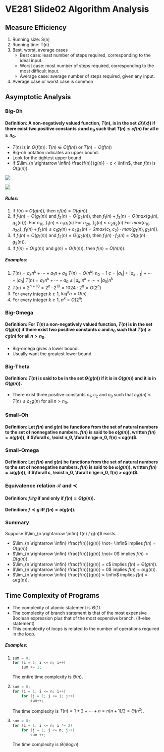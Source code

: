 # VE281 Slide02 Algorithm Analysis

## Measure Efficiency

1. Running size: S(n)
2. Running tine: T(n)
3. Best, worst, average cases
   * Best case: least number of steps required, corresponding to the ideal input.
   * Worst case: most number of steps required, corresponding to the most difficult input.
   * Average case: average number of steps required, given any input.
4. Average case or worst case is common

## Asymptotic Analysis

### Big-Oh

#### Definition: A non-negatively valued function, $T(n)$, is in the set $𝑂(𝑓(𝑛))$ if there exist two positive constants $𝑐$ and $n_0$ such that $T(n) \leq cf(n)$ for all $n \ge n_0$.

* $T(n)$ is in $O(f(n))$: $T(n) \in O(f(n))$ or $T(n) = O(f(n))$
* Big-oh notation indicates an upper bound.
* Look for the tightest upper bound.
* If $\lim_{n \rightarrow \infin} \frac{f(n)}{g(n)} = c < \infin$, then $f(n)$ is $O(g(n))$.

![](https://github.com/chuleichen/ji-ve281-slide_notes/tree/master/fig/fig1.png)

![](https://github.com/chuleichen/ji-ve281-slide_notes/tree/master/fig/fig2.PNG)

##### Rules:

1. If $f(n)$ = $O(g(n))$, then $cf(n) = O(g(n))$.
2. If $f_1(n) = O(g_1(n))$ and $f_2(n) = O(g_2(n))$, then $f_1(n) + f_2(n) = O(max\{g_1(n), g_2(n)\})$.
   For $n_{10}$, $f_1(n) \leq c_1g_1(n)$
   For $n_{20}$, $f_2(n) \leq c_2g_2(n)$
   For $max\{ n_{10}, n_{20} \}$, $f_1(n) + f_2(n) \leq c_1g_1(n) + c_2g_2(n) = 2max\{c_1, c_2\} \cdot max\{ g_1(n), g_2(n) \}$.
3. If $f_1(n) = O(g_1(n))$ and $f_2(n) = O(g_2(n))$, then $f_1(n) \cdot f_2(n) = O(g_1(n) \cdot g_2(n))$.
4. If $f(n) = O(g(n))$ and $g(n) = O(h(n))$, then $f(n) = O(h(n))$.

##### Examples:

1. $T(n) = a_k n^k + \cdots + a_1 n + a_0$ 
   $T(n) = O(n^k)$
   $n_0 = 1$
   $c = |a_k| + |a_{k-1}| + \cdots + |a_0|$
   $T(n) = a_kn^k + \cdots + a_0 \leq |a_k|n^k + \cdots + |a_0|n^k$
2. $T(n) = 2^{n+10} = 2^n \cdot 2^{10} = 1024 \cdot 2^n = O(2^n)$ 
3. For every integer $k \ge 1$, $log^kn = O(n)$
4. For every integer $k \ge 1$, $n^k = O(2^n)$

### Big-Omega

#### Definition: For $T(n)$ a non-negatively valued function, $T(n)$ is in the set $\Omega(g(n))$ if there exist two positive constants $c$ and $n_0$ such that $T(n) \ge cg(n)$ for all $n > n_0$.

* Big-omega gives a lower bound.
* Usually want the greatest lower bound.

### Big-Theta 

#### Definition: $T(n)$ is said to be in the set $\Theta(g(n))$ if it is in $O(g(n))$ and it is in $\Omega(g(n))$.

* There exist three positive constants $c_1$, $c_2$ and $n_0$ such that $c_1g(n) \le T(n) \le c_2g(n)$ for all $n > n_0$.

### Small-Oh

#### Definition: Let $f(n)$ and $g(n)$ be functions from the set of natural numbers to the set of nonnegative numbers. $f(n)$ is said to be $o(g(n))$, written $f(n) = o(g(n))$, if $\forall c, \exist n_0, \forall n \ge n_0, f(n) < cg(n)$.

### Small-Omega

#### Definition: Let $f(n)$ and $g(n)$ be functions from the set of natural numbers to the set of nonnegative numbers. $f(n)$ is said to be $\omega(g(n))$, written $f(n) = \omega(g(n))$, if $\forall c, \exist n_0, \forall n \ge n_0, f(n) > cg(n)$.

### Equivalence relation $\mathcal{R}$ and $\prec$

#### Definition: $f \mathcal{R} g$ if and only if $f(n) = \Theta(g(n))$.

#### Definition: $f \prec g$ iff $f(n) = o(g(n))$.

### Summary

Suppose $\lim_{n \rightarrow \infin} f(n) / g(n)$ exists.

* $\lim_{n \rightarrow \infin} \frac{f(n)}{g(n)} \not= \infin$ implies $f(n) = O(g(n))$.
* $\lim_{n \rightarrow \infin} \frac{f(n)}{g(n)} \not= 0$ implies $f(n) = \Omega(g(n))$.
* $\lim_{n \rightarrow \infin} \frac{f(n)}{g(n)} = c$ implies $f(n) = \Theta(g(n))$.
* $\lim_{n \rightarrow \infin} \frac{f(n)}{g(n)} = 0$ implies $f(n) = o(g(n))$.
* $\lim_{n \rightarrow \infin} \frac{f(n)}{g(n)} = \infin$ implies $f(n) = \omega(g(n))$.

## Time Complexity of Programs

* The complexity of atomic statement is $\Theta(1)$.
* The complexity of branch statement is that of the most expensive Boolean expression plus that of the most expensive branch. (if-else statement)
* This complexity of loops is related to the number of operations required in the loop.

##### Examples:

1. ```c++ 
   sum = 0;
   for (i = 1; i <= n; i++)
       sum += 1;
   ```

   The entire time complexity is $\Theta(n)$.

2. ```c++
   sum = 0;
   for (i = 1; i <= n; i++)
       for (j = 1; j <= i; j++)
           sum++;
   ```

   The time complexity is $T(n) = 1 + 2 + \cdots + n = n(n+1)/2 = \Theta(n^2)$.

3. ```c++
   sum = 0;
   for (i = 1; i <= n; i *= 2)
       for (j = 1; j <= n; j++)
           sum ++;
   ```

   The time complexity is $\Theta(n\log n)$